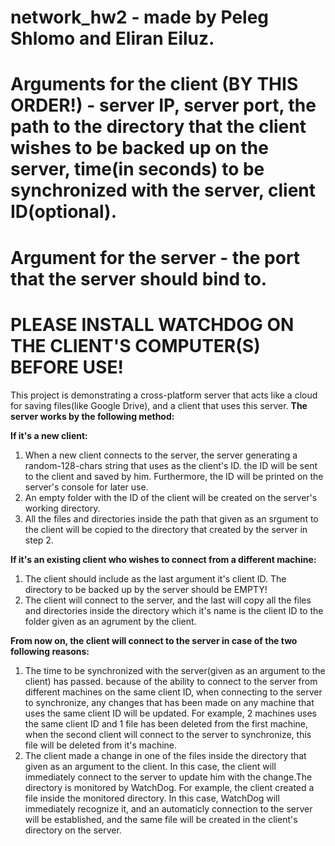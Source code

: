 # network_hw2 - made by Peleg Shlomo and Eliran Eiluz.
# Arguments for the client (BY THIS ORDER!) - server IP, server port, the path to the directory that the client wishes to be backed up on the server, time(in seconds) to be synchronized with the server, client ID(optional).
# Argument for the server - the port that the server should bind to.
# PLEASE INSTALL WATCHDOG ON THE CLIENT'S COMPUTER(S) BEFORE USE! 
This project is demonstrating a cross-platform server that acts like a cloud for saving files(like Google Drive), and a client that uses this server.
**The server works by the following method:**

**If it's a new client:**
  1. When a new client connects to the server, the server generating a random-128-chars string that uses as the client's ID. the ID will be sent to the client and saved
  by him. Furthermore, the ID will be printed on the server's console for later use.
  2. An empty folder with the ID of the client will be created on the server's working directory.
  3. All the files and directories inside the path that given as an srgument to the client will be copied to the directory that created by the server in step 2.

**If it's an existing client who wishes to connect from a different machine:**
  1. The client should include as the last argument it's client ID. The directory to be backed up by the server should be EMPTY!
  2. The client will connect to the server, and the last will copy all the files and directories inside the directory which it's name is the client ID 
  to the folder given as an agrument by the client.
  
**From now on, the client will connect to the server in case of the two following reasons:**
  1. The time to be synchronized with the server(given as an argument to the client) has passed.
  because of the ability to connect to the server from different machines on the same client ID,
  when connecting to the server to synchronize, any changes that has been made on any machine that uses the same client ID will be updated.
  For example, 2 machines uses the same client ID and 1 file has been deleted from the first machine, when the second client will connect to the server
  to synchronize, this file will be deleted from it's machine.
  2. The client made a change in one of the files inside the directory that given as an argument to the client.
  In this case, the client will immediately connect to the server to update him with the change.The directory is monitored by WatchDog.
  For example, the client created a file inside the monitored directory. In this case, WatchDog will immediately recognize it, and an automaticly connection to
  the server will be established, and the same file will be created in the client's directory on the server.
